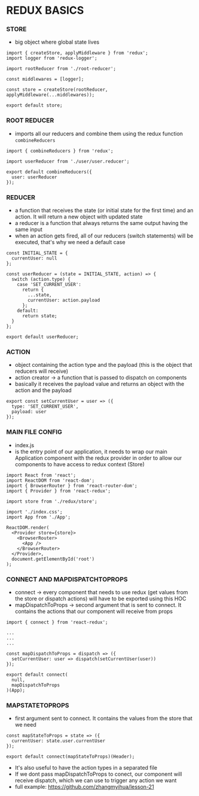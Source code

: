 # REDUX BASICS

### STORE

- big object where global state lives

```
import { createStore, applyMiddleware } from 'redux';
import logger from 'redux-logger';

import rootReducer from './root-reducer';

const middlewares = [logger];

const store = createStore(rootReducer, applyMiddleware(...middlewares));

export default store;
```

### ROOT REDUCER

- imports all our reducers and combine them using the redux function `combineReducers`

```
import { combineReducers } from 'redux';

import userReducer from './user/user.reducer';

export default combineReducers({
  user: userReducer
});
```

### REDUCER

- a function that receives the state (or initial state for the first time) and an action. It will return a new object with updated state
- a reducer is a function that always returns the same output having the same input
- when an action gets fired, all of our reducers (switch statements) will be executed, that's why we need a default case

```
const INITIAL_STATE = {
  currentUser: null
};

const userReducer = (state = INITIAL_STATE, action) => {
  switch (action.type) {
    case 'SET_CURRENT_USER':
      return {
        ...state,
        currentUser: action.payload
      };
    default:
      return state;
  }
};

export default userReducer;
```

### ACTION

- object containing the action type and the payload (this is the object that reducers will receive)
- action creator -> a function that is passed to dispatch on components
- basically it receives the payload value and returns an object with the action and the payload

```
export const setCurrentUser = user => ({
  type: 'SET_CURRENT_USER',
  payload: user
});
```

### MAIN FILE CONFIG

- index.js
- is the entry point of our application, it needs to wrap our main Application component with the redux provider in order to allow our components to have access to redux context (Store)

```
import React from 'react';
import ReactDOM from 'react-dom';
import { BrowserRouter } from 'react-router-dom';
import { Provider } from 'react-redux';

import store from './redux/store';

import './index.css';
import App from './App';

ReactDOM.render(
  <Provider store={store}>
    <BrowserRouter>
      <App />
    </BrowserRouter>
  </Provider>,
  document.getElementById('root')
);
```

### CONNECT AND MAPDISPATCHTOPROPS

- connect -> every component that needs to use redux (get values from the store or dispatch actions) will have to be exported using this HOC
- mapDispatchToProps -> second argument that is sent to connect. It contains the actions that our component will receive from props

```
import { connect } from 'react-redux';

...
...
...

const mapDispatchToProps = dispatch => ({
  setCurrentUser: user => dispatch(setCurrentUser(user))
});

export default connect(
  null,
  mapDispatchToProps
)(App);
```

### MAPSTATETOPROPS

- first argument sent to connect. It contains the values from the store that we need

```
const mapStateToProps = state => ({
  currentUser: state.user.currentUser
});

export default connect(mapStateToProps)(Header);
```


* It's also useful to have the action types in a separated file
* If we dont pass mapDispatchToProps to conect, our component will receive dispatch, which we can use to trigger any action we want
* full example: https://github.com/zhangmyihua/lesson-21
